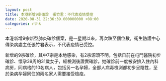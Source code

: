 ```yaml
---
layout: post
title: 本港新增9宗確診　張竹君︰不代表疫情受控
date: 2020-08-31 22:36:39.000000000 +08:00
categories: rthk
---
```


本港新增9宗新型肺炎確診個案，是一星期以來，再次跌至個位數，衞生防護中心傳染病處主任張竹君表示，不代表疫情已受控。

新增的9宗確診，其中7宗是本地感染，有2宗源頭不明，包括日前在屯門醫院初步確診、懷孕39周的31歲女子，經檢測後證實確診，她確診前一度被安排入住內科病房，同病格的10名病人，包括另一名孕婦，全部人病毒檢測都初步呈陰性，至於染病孕婦同住的兩名家人需要接受檢疫。
